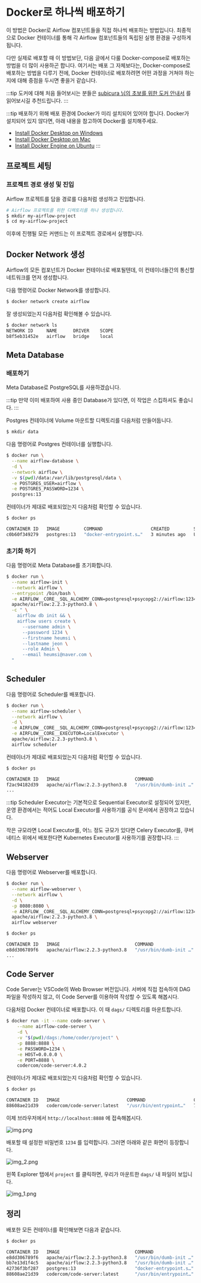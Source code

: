 # Docker로 하나씩 배포하기

이 방법은 Docker로 Airflow 컴포넌트들을 직접 하나씩 배포하는 방법입니다.
최종적으로 Docker 컨테이너를 통해 각 Airflow 컴포넌트들의 독립된 실행 환경을 구성하게 됩니다.

다만 실제로 배포할 때 이 방법보단, 다음 글에서 다룰 Docker-compose로 배포하는 방법을 더 많이 사용하곤 합니다.
여기서는 배포 그 자체보다는, Docker-compose로 배포하는 방법을 다루기 전에,
Docker 컨테이너로 배포하려면 어떤 과정을 거쳐야 하는 지에 대해 중점을 두시면 좋을거 같습니다.

:::tip
도커에 대해 처음 들어보시는 분들은 [subicura 님의 초보를 위한 도커 안내서](https://subicura.com/2017/01/19/docker-guide-for-beginners-1.html) 를 읽어보시길 추천드립니다.
:::

:::tip
배포하기 위해 배포 환경에 Docker가 미리 설치되어 있어야 합니다.
Docker가 설치되어 있지 않다면, 아래 내용을 참고하여 Docker를 설치해주세요.

- [Install Docker Desktop on Windows](https://docs.docker.com/desktop/windows/install/)
- [Install Docker Desktop on Mac](https://docs.docker.com/desktop/mac/install/)
- [Install Docker Engine on Ubuntu](https://docs.docker.com/engine/install/ubuntu/)
:::

## 프로젝트 세팅

### 프로젝트 경로 생성 및 진입

Airflow 프로젝트를 담을 경로를 다음처럼 생성하고 진입합니다.

```bash
# Airflow 프로젝트를 위한 디렉토리를 하나 생성합니다.
$ mkdir my-airflow-project
$ cd my-airflow-project
```

이후에 진행될 모든 커맨드는 이 프로젝트 경로에서 실행합니다.

## Docker Network 생성

Airflow의 모든 컴포넌트가 Docker 컨테이너로 배포될텐데, 이 컨테이너들간의 통신할 네트워크를 먼저 생성합니다.

다음 명령어로 Docker Network를 생성합니다.

```bash
$ docker network create airflow
```

잘 생성되었는지 다음처럼 확인해볼 수 있습니다.

```bash
$ docker network ls
NETWORK ID     NAME      DRIVER    SCOPE
b8f5eb31452e   airflow   bridge    local
```

## Meta Database

### 배포하기

Meta Database로 PostgreSQL를 사용하겠습니다.

:::tip
만약 이미 배포하여 사용 중인 Database가 있다면, 이 작업은 스킵하셔도 좋습니다.
:::

Postgres 컨테이너에 Volume 마운트할 디렉토리를 다음처럼 만들어둡니다.

```bash
$ mkdir data
```

다음 명령어로 Postgres 컨테이너를 실행합니다.

```bash
$ docker run \
  --name airflow-database \
  -d \
  --network airflow \
  -v $(pwd)/data:/var/lib/postgresql/data \
  -e POSTGRES_USER=airflow \
  -e POSTGRES_PASSWORD=1234 \
  postgres:13
```

컨테이너가 제대로 배포되었는지 다음처럼 확인할 수 있습니다.

```bash
$ docker ps

CONTAINER ID   IMAGE         COMMAND                  CREATED         STATUS              PORTS                    NAMES
c0b60f349279   postgres:13   "docker-entrypoint.s…"   3 minutes ago   Up About a minute   5432/tcp   airflow-database
```

### 초기화 하기

다음 명령어로 Meta Database를 초기화합니다.

```bash
$ docker run \
  --name airflow-init \
  --network airflow \
  --entrypoint /bin/bash \
  -e AIRFLOW__CORE__SQL_ALCHEMY_CONN=postgresql+psycopg2://airflow:1234@airflow-database:5432/airflow \
  apache/airflow:2.2.3-python3.8 \
  -c " \
    airflow db init && \
    airflow users create \
      --username admin \
      --password 1234 \
      --firstname heumsi \
      --lastname jeon \
      --role Admin \
      --email heumsi@naver.com \
  "
```

## Scheduler

다음 명령어로 Scheduler를 배포합니다.

```bash
$ docker run \
  --name airflow-scheduler \
  --network airflow \
  -d \
  -e AIRFLOW__CORE__SQL_ALCHEMY_CONN=postgresql+psycopg2://airflow:1234@airflow-database:5432/airflow \
  -e AIRFLOW__CORE__EXECUTOR=LocalExecutor \
  apache/airflow:2.2.3-python3.8 \
  airflow scheduler
```

컨테이너가 제대로 배포되었는지 다음처럼 확인할 수 있습니다.

```bash
$ docker ps

CONTAINER ID   IMAGE                            COMMAND                  CREATED          STATUS          PORTS      NAMES
f2ac94182d39   apache/airflow:2.2.3-python3.8   "/usr/bin/dumb-init …"   45 seconds ago   Up 44 seconds   8080/tcp   airflow-scheduler
...
```

:::tip
Scheduler Executor는 기본적으로 Sequential Executor로 설정되어 있지만,
운영 환경에서는 적어도 Local Executor를 사용하기를 공식 문서에서 권장하고 있습니다.

작은 규모라면 Local Executor를, 어느 정도 규모가 있다면 Celery Executor를,
쿠버네티스 위에서 배포한다면 Kubernetes Executor를 사용하기를 권장합니다.
:::

## Webserver

다음 명령어로 Webserver를 배포합니다.

```bash
$ docker run \
  --name airflow-webserver \
  --network airflow \
  -d \
  -p 8080:8080 \
  -e AIRFLOW__CORE__SQL_ALCHEMY_CONN=postgresql+psycopg2://airflow:1234@airflow-database:5432/airflow \
  apache/airflow:2.2.3-python3.8 \
  airflow webserver
```

```bash
$ docker ps

CONTAINER ID   IMAGE                            COMMAND                  CREATED          STATUS          PORTS      NAMES
e8dd306789f6   apache/airflow:2.2.3-python3.8   "/usr/bin/dumb-init …"   45 seconds ago   Up 41 seconds   0.0.0.0:8080->8080/tcp   airflow-webserver...
...
```

## Code Server

Code Server는 VSCode의 Web Browser 버전입니다.
서버에 직접 접속하여 DAG 파일을 작성하지 않고, 이 Code Server를 이용하여 작성할 수 있도록 해봅시다.

다음처럼 Docker 컨테이너로 배포합니다. 이 때 `dags/` 디렉토리를 마운트합니다.

```bash
$ docker run -it --name code-server \
    --name airflow-code-server \
    -d \
    -v "$(pwd)/dags:/home/coder/project" \
    -p 8888:8888 \
    -e PASSWORD=1234 \
    -e HOST=0.0.0.0 \
    -e PORT=8888 \
    codercom/code-server:4.0.2
```

컨테이너가 제대로 배포되었는지 다음처럼 확인할 수 있습니다.

```bash
$ docker ps

CONTAINER ID   IMAGE                         COMMAND                  CREATED          STATUS          PORTS                    NAMES
88608ae21d39   codercom/code-server:latest   "/usr/bin/entrypoint…"   7 seconds ago   Up 6 seconds   8080/tcp, 0.0.0.0:8888->8888/tcp   airflow-code-server
```

이제 브라우저에서 `http://localhost:8888` 에 접속해봅시다.

![img.png](./img.png)

배포할 때 설정한 비밀번호 `1234` 를 입력합니다. 그러면 아래와 같은 화면이 등장합니다.

![img_2.png](./img_2.png)

왼쪽 Explorer 탭에서 `project` 를 클릭하면, 우리가 마운트한 `dags/` 내 파일이 보입니다.

![img_1.png](./img_1.png)

## 정리

배포한 모든 컨테이너를 확인해보면 다음과 같습니다.

```bash
$ docker ps

CONTAINER ID   IMAGE                            COMMAND                  CREATED              STATUS              PORTS                              NAMES
e8dd306789f6   apache/airflow:2.2.3-python3.8   "/usr/bin/dumb-init …"   About a minute ago   Up About a minute   0.0.0.0:8080->8080/tcp             airflow-webserver
bb7e13d1f4c5   apache/airflow:2.2.3-python3.8   "/usr/bin/dumb-init …"   4 minutes ago        Up 4 minutes        8080/tcp                           airflow-scheduler
42736f3bf287   postgres:13                      "docker-entrypoint.s…"   5 minutes ago        Up 5 minutes        5432/tcp                           airflow-database
88608ae21d39   codercom/code-server:latest      "/usr/bin/entrypoint…"   7 seconds ago        Up 6 seconds        8080/tcp, 0.0.0.0:8888->8888/tcp   airflow-code-server
```
